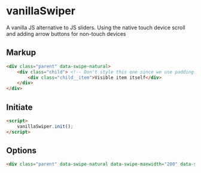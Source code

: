 vanillaSwiper
============

A vanilla JS alternative to JS sliders. Using the native touch device scroll and adding arrow buttons for non-touch devices

## Markup

```html
<div class="parent" data-swipe-natural>
    <div class="child"> <!-- Don't style this one since we use padding to separate items -->
        <div class="child__item">Visible item itself</div>
    </div>
</div>
```

## Initiate
```html
<script>
    vanillaSwiper.init();
</script>
```

## Options
```html
<div class="parent" data-swipe-natural data-swipe-maxwidth="200" data-swipe-until="800" data-swipe-spacing='[{"width": "0", "spacing": "4"}, {"width": "520", "spacing": "8"}, {"width": "768", "spacing": "12"}]'>
```